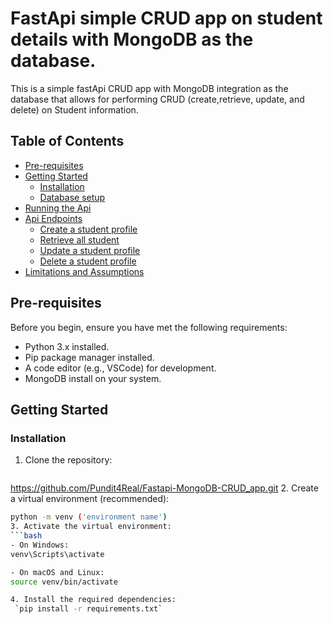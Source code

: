 # FastApi simple CRUD app on student details with MongoDB as the database.

This is a simple fastApi CRUD app with MongoDB integration as the database that allows for performing CRUD (create,retrieve, update, and delete) on Student information.

## Table of Contents

- [Pre-requisites](#pre-requisites)
- [Getting Started](#Getting-started)
    - [Installation](#Installation)
    - [Database setup](#Database-setup)
- [Running the Api](#Starting-the-server)
- [Api Endpoints](#Api-endpoints)
    - [Create a student profile](#create-a-student-profile)
    - [Retrieve all student](#Retriev-all-student)
    - [Update a student profile](#Update-a-student-profile)
    - [Delete a student profile](#Delete-a-student)
- [Limitations and Assumptions](#Limitations-and-assumptions)


## Pre-requisites

Before you begin, ensure you have met the following requirements:

- Python 3.x installed.
- Pip package manager installed.
- A code editor (e.g., VSCode) for development.
- MongoDB install on your system.


## Getting Started

### Installation

1. Clone the repository:

   ```bash
https://github.com/Pundit4Real/Fastapi-MongoDB-CRUD_app.git
2. Create a virtual environment (recommended):
   ```bash
   python -m venv ('environment name')
3. Activate the virtual environment:
   ```bash
   - On Windows:
   venv\Scripts\activate
   
   - On macOS and Linux:
   source venv/bin/activate

4. Install the required dependencies:
    `pip install -r requirements.txt`
